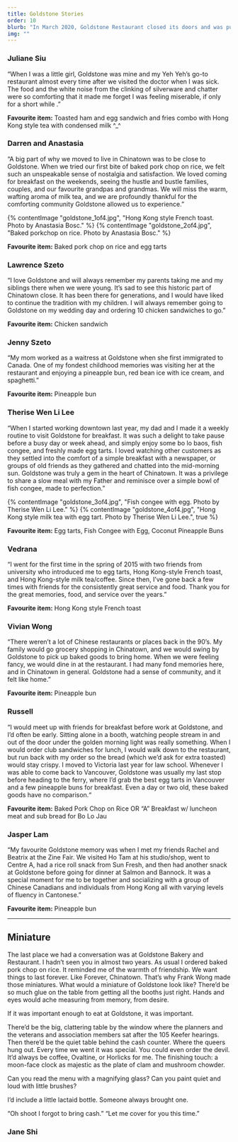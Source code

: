 ```yaml
---
title: Goldstone Stories
order: 10
blurb: "In March 2020, Goldstone Restaurant closed its doors and was put up for sale due to the pandemic. With a long list of offerings that span both sides of a legal-sized menu in multiple columns of fine print, Goldstone had been a refuge for nostalgia, community organizing, and affordable, delicious food. Every good story needs a good setting, and in losing Goldstone, we have lost another setting in which Chinatown stories are made. To remember Goldstone, we asked members of the community to share their own stories and memories made here, as well as their favourite items from the menu. To nobody’s surprise, the famous Goldstone egg tarts were a crowd favourite (it was our favourite, too)."
img: ""
---
```


### Juliane Siu

“When I was a little girl, Goldstone was mine and my Yeh Yeh’s go-to restaurant almost every time after we visited the doctor when I was sick. The food and the white noise from the clinking of silverware and chatter were so comforting that it made me forget I was feeling miserable, if only for a short while .”

**Favourite item:** Toasted ham and egg sandwich and fries combo with Hong Kong style tea with condensed milk ^\_^

### Darren and Anastasia

“A big part of why we moved to live in Chinatown was to be close to Goldstone. When we tried our first bite of baked pork chop on rice, we felt such an unspeakable sense of nostalgia and satisfaction. We loved coming for breakfast on the weekends, seeing the hustle and bustle families, couples, and our favourite grandpas and grandmas. We will miss the warm, wafting aroma of milk tea, and we are profoundly thankful for the comforting community Goldstone allowed us to experience.”

{% contentImage "goldstone_1of4.jpg", "Hong Kong style French toast. Photo by Anastasia Bosc." %}
{% contentImage "goldstone_2of4.jpg", "Baked porkchop on rice. Photo by Anastasia Bosc." %}

**Favourite item:** Baked pork chop on rice and egg tarts

### Lawrence Szeto

“I love Goldstone and will always remember my parents taking me and my siblings there when we were young. It’s sad to see this historic part of Chinatown close. It has been there for generations, and I would have liked to continue the tradition with my children. I will always remember going to Goldstone on my wedding day and ordering 10 chicken sandwiches to go.”

**Favourite item:** Chicken sandwich

### Jenny Szeto

“My mom worked as a waitress at Goldstone when she first immigrated to Canada. One of my fondest childhood memories was visiting her at the restaurant and enjoying a pineapple bun, red bean ice with ice cream, and spaghetti.”

**Favourite item:** Pineapple bun

### Therise Wen Li Lee

“When I started working downtown last year, my dad and I made it a weekly routine to visit Goldstone for breakfast. It was such a delight to take pause before a busy day or week ahead, and simply enjoy some bo lo baos, fish congee, and freshly made egg tarts. I loved watching other customers as they settled into the comfort of a simple breakfast with a newspaper, or groups of old friends as they gathered and chatted into the mid-morning sun. Goldstone was truly a gem in the heart of Chinatown. It was a privilege to share a slow meal with my Father and reminisce over a simple bowl of fish congee, made to perfection.”

{% contentImage "goldstone_3of4.jpg", "Fish congee with egg. Photo by Therise Wen Li Lee." %}
{% contentImage "goldstone_4of4.jpg", "Hong Kong style milk tea with egg tart. Photo by Therise Wen Li Lee.", true %}

**Favourite item:** Egg tarts, Fish Congee with Egg, Coconut Pineapple Buns

### Vedrana

“I went for the first time in the spring of 2015 with two friends from university who introduced me to egg tarts, Hong Kong-style French toast, and Hong Kong-style milk tea/coffee. Since then, I’ve gone back a few times with friends for the consistently great service and food. Thank you for the great memories, food, and service over the years.”

**Favourite item:** Hong Kong style French toast

### Vivian Wong

“There weren’t a lot of Chinese restaurants or places back in the 90’s. My family would go grocery shopping in Chinatown, and we would swing by Goldstone to pick up baked goods to bring home. When we were feeling fancy, we would dine in at the restaurant. I had many fond memories here, and in Chinatown in general. Goldstone had a sense of community, and it felt like home.”

**Favourite item:** Pineapple bun

### Russell

“I would meet up with friends for breakfast before work at Goldstone, and I’d often be early. Sitting alone in a booth, watching people stream in and out of the door under the golden morning light was really something. When I would order club sandwiches for lunch, I would walk down to the restaurant, but run back with my order so the bread (which we’d ask for extra toasted) would stay crispy. I moved to Victoria last year for law school. Whenever I was able to come back to Vancouver, Goldstone was usually my last stop before heading to the ferry, where I’d grab the best egg tarts in Vancouver and a few pineapple buns for breakfast. Even a day or two old, these baked goods have no comparison.“

**Favourite item:** Baked Pork Chop on Rice OR “A” Breakfast w/ luncheon meat and sub bread for Bo Lo Jau

### Jasper Lam

“My favourite Goldstone memory was when I met my friends Rachel and Beatrix at the Zine Fair. We visited Ho Tam at his studio/shop, went to Centre A, had a rice roll snack from Sun Fresh, and then had another snack at Goldstone before going for dinner at Salmon and Bannock. It was a special moment for me to be together and socializing with a group of Chinese Canadians and individuals from Hong Kong all with varying levels of fluency in Cantonese.”

**Favourite item:** Pineapple bun

---

## Miniature

The last place we had a conversation was at Goldstone Bakery and Restaurant. I hadn’t seen you in almost two years. As usual I ordered baked pork chop on rice. It reminded me of the warmth of friendship. We want things to last forever. Like Forever, Chinatown. That’s why Frank Wong made those miniatures. What would a miniature of Goldstone look like? There’d be so much glue on the table from getting all the booths just right. Hands and eyes would ache measuring from memory, from desire.

If it was important enough to eat at Goldstone, it was important.

There’d be the big, clattering table by the window where the planners and the veterans and association members sat after the 105 Keefer hearings. Then there’d be the quiet table behind the cash counter. Where the queers hung out. Every time we went it was special. You could even order the devil. It’d always be coffee, Ovaltine, or Horlicks for me. The finishing touch: a moon-face clock as majestic as the plate of clam and mushroom chowder.

Can you read the menu with a magnifying glass?
Can you paint quiet and loud with little brushes?

I’d include a little lactaid bottle. Someone always brought one.

“Oh shoot I forgot to bring cash.”
“Let me cover for you this time.”

### Jane Shi
